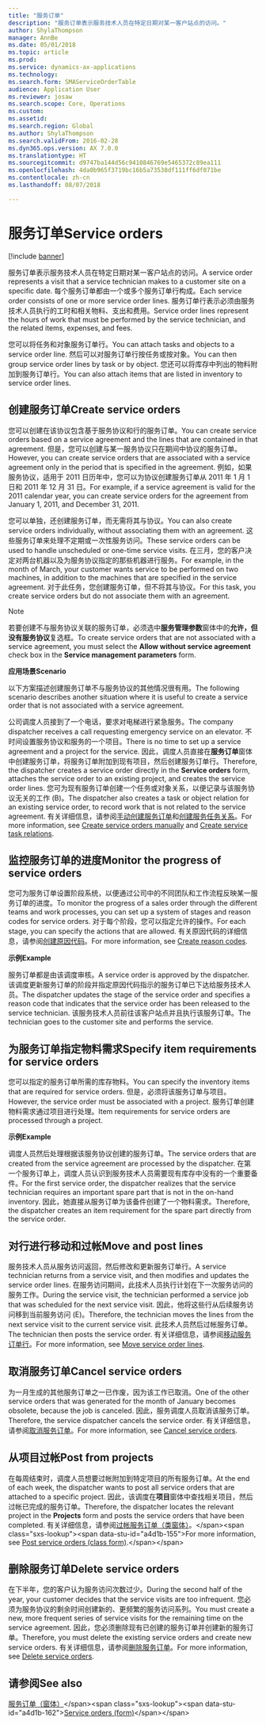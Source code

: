 ```yaml
---
title: "服务订单"
description: "服务订单表示服务技术人员在特定日期对某一客户站点的访问。"
author: ShylaThompson
manager: AnnBe
ms.date: 05/01/2018
ms.topic: article
ms.prod: 
ms.service: dynamics-ax-applications
ms.technology: 
ms.search.form: SMAServiceOrderTable
audience: Application User
ms.reviewer: josaw
ms.search.scope: Core, Operations
ms.custom: 
ms.assetid: 
ms.search.region: Global
ms.author: ShylaThompson
ms.search.validFrom: 2016-02-28
ms.dyn365.ops.version: AX 7.0.0
ms.translationtype: HT
ms.sourcegitcommit: d9747ba144d56c9410846769e5465372c89ea111
ms.openlocfilehash: 4da0b965f3719bc16b5a73538df111ff6df071be
ms.contentlocale: zh-cn
ms.lasthandoff: 08/07/2018

---
```


# <a name="service-orders"></a><span data-ttu-id="a4d1b-103">服务订单</span><span class="sxs-lookup"><span data-stu-id="a4d1b-103">Service orders</span></span>   

[!include [banner](../includes/banner.md)]


<span data-ttu-id="a4d1b-104">服务订单表示服务技术人员在特定日期对某一客户站点的访问。</span><span class="sxs-lookup"><span data-stu-id="a4d1b-104">A service order represents a visit that a service technician makes to a customer site on a specific date.</span></span> <span data-ttu-id="a4d1b-105">每个服务订单都由一个或多个服务订单行构成。</span><span class="sxs-lookup"><span data-stu-id="a4d1b-105">Each service order consists of one or more service order lines.</span></span> <span data-ttu-id="a4d1b-106">服务订单行表示必须由服务技术人员执行的工时和相关物料、支出和费用。</span><span class="sxs-lookup"><span data-stu-id="a4d1b-106">Service order lines represent the hours of work that must be performed by the service technician, and the related items, expenses, and fees.</span></span>

<span data-ttu-id="a4d1b-107">您可以将任务和对象服务订单行。</span><span class="sxs-lookup"><span data-stu-id="a4d1b-107">You can attach tasks and objects to a service order line.</span></span> <span data-ttu-id="a4d1b-108">然后可以对服务订单行按任务或按对象。</span><span class="sxs-lookup"><span data-stu-id="a4d1b-108">You can then group service order lines by task or by object.</span></span> <span data-ttu-id="a4d1b-109">您还可以将库存中列出的物料附加到服务订单行。</span><span class="sxs-lookup"><span data-stu-id="a4d1b-109">You can also attach items that are listed in inventory to service order lines.</span></span>

## <a name="create-service-orders"></a><span data-ttu-id="a4d1b-110">创建服务订单</span><span class="sxs-lookup"><span data-stu-id="a4d1b-110">Create service orders</span></span>

<span data-ttu-id="a4d1b-111">您可以创建在该协议包含基于服务协议和行的服务订单。</span><span class="sxs-lookup"><span data-stu-id="a4d1b-111">You can create service orders based on a service agreement and the lines that are contained in that agreement.</span></span> <span data-ttu-id="a4d1b-112">但是，您可以创建与某一服务协议只在期间中协议的服务订单。</span><span class="sxs-lookup"><span data-stu-id="a4d1b-112">However, you can create service orders that are associated with a service agreement only in the period that is specified in the agreement.</span></span> <span data-ttu-id="a4d1b-113">例如，如果服务协议，适用于 2011 日历年中，您可以为协议创建服务订单从 2011 年 1 月 1 日和 2011 年 12 月 31 日。</span><span class="sxs-lookup"><span data-stu-id="a4d1b-113">For example, if a service agreement is valid for the 2011 calendar year, you can create service orders for the agreement from January 1, 2011, and December 31, 2011.</span></span>

<span data-ttu-id="a4d1b-114">您可以单独，还创建服务订单，而无需将其与协议。</span><span class="sxs-lookup"><span data-stu-id="a4d1b-114">You can also create service orders individually, without associating them with an agreement.</span></span> <span data-ttu-id="a4d1b-115">这些服务订单来处理不定期或一次性服务访问。</span><span class="sxs-lookup"><span data-stu-id="a4d1b-115">These service orders can be used to handle unscheduled or one-time service visits.</span></span> <span data-ttu-id="a4d1b-116">在三月，您的客户决定对两台机器以及为服务协议指定的那些机器进行服务。</span><span class="sxs-lookup"><span data-stu-id="a4d1b-116">For example, in the month of March, your customer wants service to be performed on two machines, in addition to the machines that are specified in the service agreement.</span></span> <span data-ttu-id="a4d1b-117">对于此任务，您创建服务订单，但不将其与协议。</span><span class="sxs-lookup"><span data-stu-id="a4d1b-117">For this task, you create service orders but do not associate them with an agreement.</span></span>


> [!NOTE]
> <P><span data-ttu-id="a4d1b-118">若要创建不与服务协议关联的服务订单，必须选中<STRONG>服务管理参数</STRONG>窗体中的<STRONG>允许，但没有服务协议</STRONG>复选框。</span><span class="sxs-lookup"><span data-stu-id="a4d1b-118">To create service orders that are not associated with a service agreement, you must select the <STRONG>Allow without service agreement</STRONG> check box in the <STRONG>Service management parameters</STRONG> form.</span></span></P>

<span data-ttu-id="a4d1b-119">**应用场景**</span><span class="sxs-lookup"><span data-stu-id="a4d1b-119">**Scenario**</span></span>

<span data-ttu-id="a4d1b-120">以下方案描述创建服务订单不与服务协议的其他情况很有用。</span><span class="sxs-lookup"><span data-stu-id="a4d1b-120">The following scenario describes another situation where it is useful to create a service order that is not associated with a service agreement.</span></span>

<span data-ttu-id="a4d1b-121">公司调度人员接到了一个电话，要求对电梯进行紧急服务。</span><span class="sxs-lookup"><span data-stu-id="a4d1b-121">The company dispatcher receives a call requesting emergency service on an elevator.</span></span> <span data-ttu-id="a4d1b-122">不时间设置服务协议和服务的一个项目。</span><span class="sxs-lookup"><span data-stu-id="a4d1b-122">There is no time to set up a service agreement and a project for the service.</span></span> <span data-ttu-id="a4d1b-123">因此，调度人员直接在**服务订单**窗体中创建服务订单，将服务订单附加到现有项目，然后创建服务订单行。</span><span class="sxs-lookup"><span data-stu-id="a4d1b-123">Therefore, the dispatcher creates a service order directly in the **Service orders** form, attaches the service order to an existing project, and creates the service order lines.</span></span> <span data-ttu-id="a4d1b-124">您可为现有服务订单创建一个任务或对象关系，以便记录与该服务协议无关的工作 (B)。</span><span class="sxs-lookup"><span data-stu-id="a4d1b-124">The dispatcher also creates a task or object relation for an existing service order, to record work that is not related to the service agreement.</span></span> <span data-ttu-id="a4d1b-125">有关详细信息，请参阅[手动创建服务订单](create-service-orders-manually.md)和[创建服务任务关系](create-service-task-relations.md)。</span><span class="sxs-lookup"><span data-stu-id="a4d1b-125">For more information, see [Create service orders manually](create-service-orders-manually.md) and [Create service task relations](create-service-task-relations.md).</span></span>

## <a name="monitor-the-progress-of-service-orders"></a><span data-ttu-id="a4d1b-126">监控服务订单的进度</span><span class="sxs-lookup"><span data-stu-id="a4d1b-126">Monitor the progress of service orders</span></span>

<span data-ttu-id="a4d1b-127">您可为服务订单设置阶段系统，以便通过公司中的不同团队和工作流程反映某一服务订单的进度。</span><span class="sxs-lookup"><span data-stu-id="a4d1b-127">To monitor the progress of a sales order through the different teams and work processes, you can set up a system of stages and reason codes for service orders.</span></span> <span data-ttu-id="a4d1b-128">对于每个阶段，您可以指定允许的操作。</span><span class="sxs-lookup"><span data-stu-id="a4d1b-128">For each stage, you can specify the actions that are allowed.</span></span> <span data-ttu-id="a4d1b-129">有关原因代码的详细信息，请参阅[创建原因代码](create-reason-codes.md)。</span><span class="sxs-lookup"><span data-stu-id="a4d1b-129">For more information, see [Create reason codes](create-reason-codes.md).</span></span>

<span data-ttu-id="a4d1b-130">**示例**</span><span class="sxs-lookup"><span data-stu-id="a4d1b-130">**Example**</span></span>

<span data-ttu-id="a4d1b-131">服务订单都是由该调度审核。</span><span class="sxs-lookup"><span data-stu-id="a4d1b-131">A service order is approved by the dispatcher.</span></span> <span data-ttu-id="a4d1b-132">该调度更新服务订单的阶段并指定原因代码指示的服务订单已下达给服务技术人员。</span><span class="sxs-lookup"><span data-stu-id="a4d1b-132">The dispatcher updates the stage of the service order and specifies a reason code that indicates that the service order has been released to the service technician.</span></span> <span data-ttu-id="a4d1b-133">该服务技术人员前往该客户站点并且执行该服务订单。</span><span class="sxs-lookup"><span data-stu-id="a4d1b-133">The technician goes to the customer site and performs the service.</span></span>

## <a name="specify-item-requirements-for-service-orders"></a><span data-ttu-id="a4d1b-134">为服务订单指定物料需求</span><span class="sxs-lookup"><span data-stu-id="a4d1b-134">Specify item requirements for service orders</span></span>

<span data-ttu-id="a4d1b-135">您可以指定的服务订单所需的库存物料。</span><span class="sxs-lookup"><span data-stu-id="a4d1b-135">You can specify the inventory items that are required for service orders.</span></span> <span data-ttu-id="a4d1b-136">但是，必须将该服务订单与项目。</span><span class="sxs-lookup"><span data-stu-id="a4d1b-136">However, the service order must be associated with a project.</span></span> <span data-ttu-id="a4d1b-137">服务订单创建物料需求通过项目进行处理。</span><span class="sxs-lookup"><span data-stu-id="a4d1b-137">Item requirements for service orders are processed through a project.</span></span> 

<span data-ttu-id="a4d1b-138">**示例**</span><span class="sxs-lookup"><span data-stu-id="a4d1b-138">**Example**</span></span>

<span data-ttu-id="a4d1b-139">调度人员然后处理根据该服务协议创建的服务订单。</span><span class="sxs-lookup"><span data-stu-id="a4d1b-139">The service orders that are created from the service agreement are processed by the dispatcher.</span></span> <span data-ttu-id="a4d1b-140">在第一个服务订单上，调度人员认识到服务技术人员需要现有库存中没有的一个重要备件。</span><span class="sxs-lookup"><span data-stu-id="a4d1b-140">For the first service order, the dispatcher realizes that the service technician requires an important spare part that is not in the on-hand inventory.</span></span> <span data-ttu-id="a4d1b-141">因此，她直接从服务订单为该备件创建了一个物料需求。</span><span class="sxs-lookup"><span data-stu-id="a4d1b-141">Therefore, the dispatcher creates an item requirement for the spare part directly from the service order.</span></span>

## <a name="move-and-post-lines"></a><span data-ttu-id="a4d1b-142">对行进行移动和过帐</span><span class="sxs-lookup"><span data-stu-id="a4d1b-142">Move and post lines</span></span>

<span data-ttu-id="a4d1b-143">服务技术人员从服务访问返回，然后修改和更新服务订单行。</span><span class="sxs-lookup"><span data-stu-id="a4d1b-143">A service technician returns from a service visit, and then modifies and updates the service order lines.</span></span> <span data-ttu-id="a4d1b-144">在服务访问期间，此技术人员执行计划在下一次服务访问的服务工作。</span><span class="sxs-lookup"><span data-stu-id="a4d1b-144">During the service visit, the technician performed a service job that was scheduled for the next service visit.</span></span> <span data-ttu-id="a4d1b-145">因此，他将这些行从后续服务访问移到当前服务访问 (E)。</span><span class="sxs-lookup"><span data-stu-id="a4d1b-145">Therefore, the technician moves the lines from the next service visit to the current service visit.</span></span> <span data-ttu-id="a4d1b-146">此技术人员然后过帐服务订单。</span><span class="sxs-lookup"><span data-stu-id="a4d1b-146">The technician then posts the service order.</span></span> <span data-ttu-id="a4d1b-147">有关详细信息，请参阅[移动服务订单行](move-service-order-lines.md)。</span><span class="sxs-lookup"><span data-stu-id="a4d1b-147">For more information, see [Move service order lines](move-service-order-lines.md).</span></span>

## <a name="cancel-service-orders"></a><span data-ttu-id="a4d1b-148">取消服务订单</span><span class="sxs-lookup"><span data-stu-id="a4d1b-148">Cancel service orders</span></span>

<span data-ttu-id="a4d1b-149">为一月生成的其他服务订单之一已作废，因为该工作已取消。</span><span class="sxs-lookup"><span data-stu-id="a4d1b-149">One of the other service orders that was generated for the month of January becomes obsolete, because the job is canceled.</span></span> <span data-ttu-id="a4d1b-150">因此，服务调度人员取消该服务订单。</span><span class="sxs-lookup"><span data-stu-id="a4d1b-150">Therefore, the service dispatcher cancels the service order.</span></span> <span data-ttu-id="a4d1b-151">有关详细信息，请参阅[取消服务订单](cancel-service-orders.md)。</span><span class="sxs-lookup"><span data-stu-id="a4d1b-151">For more information, see [Cancel service orders](cancel-service-orders.md).</span></span>

## <a name="post-from-projects"></a><span data-ttu-id="a4d1b-152">从项目过帐</span><span class="sxs-lookup"><span data-stu-id="a4d1b-152">Post from projects</span></span>

<span data-ttu-id="a4d1b-153">在每周结束时，调度人员想要过帐附加到特定项目的所有服务订单。</span><span class="sxs-lookup"><span data-stu-id="a4d1b-153">At the end of each week, the dispatcher wants to post all service orders that are attached to a specific project.</span></span> <span data-ttu-id="a4d1b-154">因此，该调度在**项目**窗体中查找相关项目，然后过帐已完成的服务订单。</span><span class="sxs-lookup"><span data-stu-id="a4d1b-154">Therefore, the dispatcher locates the relevant project in the **Projects** form and posts the service orders that have been completed.</span></span> <span data-ttu-id="a4d1b-155">有关详细信息，请参阅[过帐服务订单（类窗体）](https://technet.microsoft.com/en-us/library/aa574685\(v=ax.60\))。</span><span class="sxs-lookup"><span data-stu-id="a4d1b-155">For more information, see [Post service orders (class form)](https://technet.microsoft.com/en-us/library/aa574685\(v=ax.60\)).</span></span>

## <a name="delete-service-orders"></a><span data-ttu-id="a4d1b-156">删除服务订单</span><span class="sxs-lookup"><span data-stu-id="a4d1b-156">Delete service orders</span></span>

<span data-ttu-id="a4d1b-157">在下半年，您的客户认为服务访问次数过少。</span><span class="sxs-lookup"><span data-stu-id="a4d1b-157">During the second half of the year, your customer decides that the service visits are too infrequent.</span></span> <span data-ttu-id="a4d1b-158">您必须为服务协议的剩余时间创建新的、更频繁的服务访问系列。</span><span class="sxs-lookup"><span data-stu-id="a4d1b-158">You must create a new, more frequent series of service visits for the remaining time on the service agreement.</span></span> <span data-ttu-id="a4d1b-159">因此，您必须删除现有已创建的服务订单并创建新的服务订单。</span><span class="sxs-lookup"><span data-stu-id="a4d1b-159">Therefore, you must delete the existing service orders and create new service orders.</span></span> <span data-ttu-id="a4d1b-160">有关详细信息，请参阅[删除服务订单](delete-service-orders.md)。</span><span class="sxs-lookup"><span data-stu-id="a4d1b-160">For more information, see [Delete service orders](delete-service-orders.md).</span></span>

## <a name="see-also"></a><span data-ttu-id="a4d1b-161">请参阅</span><span class="sxs-lookup"><span data-stu-id="a4d1b-161">See also</span></span>

<span data-ttu-id="a4d1b-162">[服务订单（窗体）](https://technet.microsoft.com/en-us/library/aa554361\(v=ax.60\))</span><span class="sxs-lookup"><span data-stu-id="a4d1b-162">[Service orders (form)](https://technet.microsoft.com/en-us/library/aa554361\(v=ax.60\))</span></span>

  



